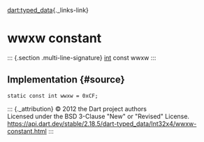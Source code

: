 [dart:typed\_data](../../dart-typed_data/dart-typed_data-library){._links-link}

wwxw constant
=============

::: {.section .multi-line-signature}
[int](../../dart-core/int-class) const wwxw
:::

Implementation {#source}
--------------

``` {.language-dart data-language="dart"}
static const int wwxw = 0xCF;
```

::: {._attribution}
© 2012 the Dart project authors\
Licensed under the BSD 3-Clause \"New\" or \"Revised\" License.\
<https://api.dart.dev/stable/2.18.5/dart-typed_data/Int32x4/wwxw-constant.html>
:::
